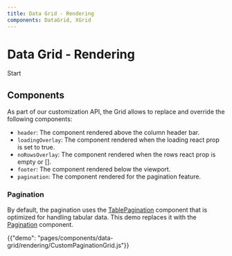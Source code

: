 ```yaml
---
title: Data Grid - Rendering
components: DataGrid, XGrid
---
```


# Data Grid - Rendering

<p class="description">Start</p>

## Components

As part of our customization API, the Grid allows to replace and override the following components:

- `header`: The component rendered above the column header bar.
- `loadingOverlay`: The component rendered when the loading react prop is set to true.
- `noRowsOverlay`: The component rendered when the rows react prop is empty or [].
- `footer`: The component rendered below the viewport.
- `pagination`: The component rendered for the pagination feature.

### Pagination

By default, the pagination uses the [TablePagination](/components/pagination/#table-pagination) component that is optimized for handling tabular data. This demo replaces it with the [Pagination](/components/pagination/) component.

{{"demo": "pages/components/data-grid/rendering/CustomPaginationGrid.js"}}
